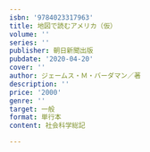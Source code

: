 ```yaml
---
isbn: '9784023317963'
title: 地図で読むアメリカ（仮）
volume: ''
series: ''
publisher: 朝日新聞出版
pubdate: '2020-04-20'
cover: ''
author: ジェームス・Ｍ・バーダマン／著
description: ''
price: '2000'
genre: ''
target: 一般
format: 単行本
content: 社会科学総記

---
```

